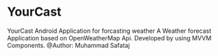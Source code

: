 # YourCast
YourCast Android Application for forcasting weather
A Weather forecast Application based on OpenWeatherMap Api.
Developed by using MVVM Components.
@Author: Muhammad Safataj

